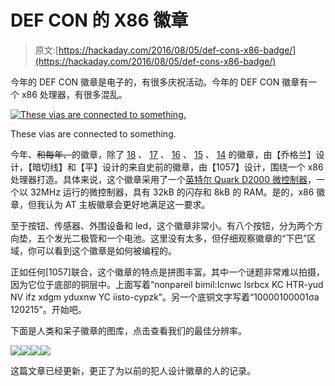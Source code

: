# DEF CON 的 X86 徽章

> 原文:[https://hackaday.com/2016/08/05/def-cons-x86-badge/](https://hackaday.com/2016/08/05/def-cons-x86-badge/)

今年的 DEF CON 徽章是电子的，有很多庆祝活动。今年的 DEF CON 徽章有一个 x86 处理器，有很多混乱。

[![These vias are connected to something.](../Images/395f8b7a30271a257fe974d4e0cc81a9.png)](https://hackaday.com/wp-content/uploads/2016/08/vias.jpg)

These vias are connected to something.

今年、~~和每年、~~的徽章，除了 [18](http://www.grandideastudio.com/defcon-18-badge/) 、 [17](http://www.grandideastudio.com/defcon-17-badge/) 、 [16](http://www.grandideastudio.com/defcon-16-badge/) 、 [15](http://www.grandideastudio.com/defcon-15-badge/) 、 [14](http://www.grandideastudio.com/defcon-14-badge/) 的徽章，由【乔格兰】设计，【暗切线】和【平】设计的来自史前的徽章，由【1057】设计，围绕一个 x86 处理器打造。具体来说，这个徽章采用了一个[英特尔 Quark D2000 微控制器](http://www.intel.com/content/www/us/en/embedded/products/quark/mcu/d2000/overview.html)，一个以 32MHz 运行的微控制器，具有 32kB 的闪存和 8kB 的 RAM。是的，x86 徽章，但我认为 AT 主板徽章会更好地满足这一要求。

至于按钮、传感器、外围设备和 led，这个徽章非常小。有八个按钮，分为两个方向垫，五个发光二极管和一个电池。这里没有太多，但仔细观察徽章的“下巴”区域，你可以看到这个徽章是如何被编程的。

正如任何[1057]联合，这个徽章的特点是拼图丰富。其中一个谜题非常难以拍摄，因为它位于底部的铜层中。上面写着“nonpareil bimil:Icnwc lsrbcx KC HTR-yud NV ifz xdgm yduxnw YC iisto-cypzk”。另一个底铜文字写着“10000100001σa 120215”。开始吧。

下面是人类和呆子徽章的图库，点击查看我们的最佳分辨率。

[![](../Images/ceb480744f014f4b702f77f12f838f8b.png)](https://hackaday.com/wp-content/uploads/2016/08/human-front_white.png)[![](../Images/7a4f9af708e98cf4477b8814cdb8b312.png)](https://hackaday.com/wp-content/uploads/2016/08/human-back_white.png)[![](../Images/46f9b37a7617ae0e59098219e0bfd7c2.png)](https://hackaday.com/wp-content/uploads/2016/08/goon-front_white.png)[![](../Images/bcabcd602db80e82f13b90525bb4fcbc.png)](https://hackaday.com/wp-content/uploads/2016/08/goon-back_white1.png)

这篇文章已经更新，更正了为以前的犯人设计徽章的人的记录。
